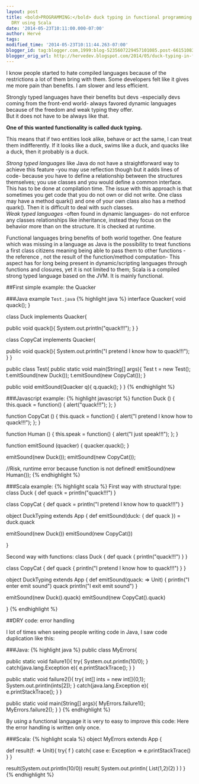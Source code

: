 ```yaml
---
layout: post
title: <bold>PROGRAMMING:</bold> duck typing in functional programming languages and how to make you code more
  DRY using Scala
date: '2014-05-23T10:11:00.000-07:00'
author: Hervé
tags: 
modified_time: '2014-05-23T10:11:44.263-07:00'
blogger_id: tag:blogger.com,1999:blog-5235607229457101085.post-6615108310934260673
blogger_orig_url: http://hervedev.blogspot.com/2014/05/duck-typing-in-functional-programming.html
---
```

I know people started to hate compiled languages because of the restrictions a lot of them bring with
them. Some developers felt like it gives me more pain than benefits. I am slower and less efficient.

Strongly typed languages have their benefits but devs -especially devs coming from the front-end world- always favored dynamic languages because of the freedom and weak typing they offer.  
But it does not have to be always like that.

**One of this wanted functionality is called duck typing.**

This means that if two entities look alike, behave or act the same, I can treat them indifferently.
If it looks like a duck, swims like a duck, and quacks like a duck, then it probably is a duck.

*Strong typed languages* like Java do not have a straightforward way to achieve this feature -you may use reflection though but it adds lines of code- because you have to define a relationship between the structures themselves; you use classes and you would define a common interface. This has to be done at compilation time.
The issue with this approach is that sometimes you get code that you do not own or did not write. One class may have a method quark() and one of your own class also has a method quark(). Then it is difficult to deal with such classes.  
*Weak typed languages* -often found in dynamic languages- do not enforce any classes relationships like inheritance, instead they focus on the behavior more than on the structure. It is checked at runtime.

Functional languages bring benefits of both world together. One feature which was missing in a language as Java is the possibility to treat functions a first class citizens meaning being able to pass them to other functions -the reference , not the result of the function/method computation-
This aspect has for long being present in dynamic/scripting languages through functions and closures, yet it is not limited to them; Scala is a compiled strong typed language based on the JVM. It is mainly functional.

##First simple example: the Quacker

###Java example `Test.java`
{% highlight java %}
interface Quacker{
 void quack();
}

class Duck implements Quacker{

 public void quack(){
  System.out.println("quack!!!");
  }
 }

class CopyCat implements Quacker{

 public void quack(){
  System.out.println("I pretend I know how to quack!!!");
 }
}

public class Test{
 public static void main(String[] args){
  Test t = new Test();
  t.emitSound(new Duck());
  t.emitSound(new CopyCat());
 }

 public void emitSound(Quacker q){
  q.quack();
 }
}
{% endhighlight %}

###Javascript example:
{% highlight javascript %}
function Duck () {
 this.quack = function() {
  alert("quack!!!");
 };
}

function CopyCat () {
 this.quack = function() {
  alert("I pretend I know how to quack!!!");
 };
}

function Human () {
 this.speak = function() {
  alert("I just speak!!!");
 };
}

function emitSound (quacker) {
 quacker.quack();
}

emitSound(new Duck());
emitSound(new CopyCat());

//Risk, runtime error because function is not defined!
emitSound(new Human());
{% endhighlight %}

###Scala example:
{% highlight scala %}
First way with structural type:
class Duck {
 def quack = println("quack!!!")
}


class CopyCat {
 def quack = println("I pretend I know how to quack!!!")
}


object DuckTyping extends App {
 def emitSound(duck: { def quack }) = duck.quack

 emitSound(new Duck())
 emitSound(new CopyCat())

}

Second way with functions:
class Duck {
  def quack { println("quack!!!") }
}

class CopyCat {
  def quack { println("I pretend I know how to quack!!!") }
}

object DuckTyping extends App {
  def  emitSound(quack: => Unit) {
    println("I enter emit sound")
    quack
    println("I exit emit sound")
  }
  
  emitSound(new Duck().quack)
  emitSound(new CopyCat().quack)

}
{% endhighlight %}

##DRY code: error handling

I lot of times when seeing people writing code in Java, I saw code duplication like this:

###Java:
{% highlight java %}
public class MyErrors{

  public static void failure1(){
  try{
   System.out.println(10/0);
  }
  catch(java.lang.Exception e){
   e.printStackTrace();
  }
 }

  public static void failure2(){
  try{
   int[] ints = new int[]{0,1};
   System.out.println(ints[2]);
  }
  catch(java.lang.Exception e){
   e.printStackTrace();
  }
 }

  public static void main(String[] args){
  MyErrors.failure1();
  MyErrors.failure2();
 }
}
{% endhighlight %}

By using a functional language it is very to easy to improve this code:
Here the error handling is written only once.

###Scala:
{% highlight scala %}
object MyErrors extends App {

 def result(f: => Unit){
  try{
   f
  }
  catch{
   case e: Exception => e.printStackTrace()
  }
 }

 result(System.out.println(10/0))
 result(
  System.out.println(
   List(1,2)(2)
  )
 )
}
{% endhighlight %}
